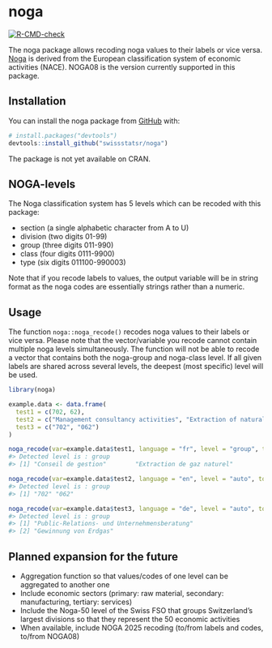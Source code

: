 
<!-- README.md is generated from README.Rmd. Please edit that file -->

# noga

<!-- badges: start -->

[![R-CMD-check](https://github.com/SwissStatsR/noga/actions/workflows/R-CMD-check.yaml/badge.svg)](https://github.com/SwissStatsR/noga/actions/workflows/R-CMD-check.yaml)
<!-- badges: end -->

The noga package allows recoding noga values to their labels or vice
versa.
[Noga](https://www.bfs.admin.ch/bfs/en/home/statistics/industry-services/nomenclatures/noga.html)
is derived from the European classification system of economic
activities (NACE). NOGA08 is the version currently supported in this
package.

## Installation

You can install the noga package from [GitHub](https://github.com/)
with:

``` r
# install.packages("devtools")
devtools::install_github("swissstatsr/noga")
```

The package is not yet available on CRAN.

## NOGA-levels

The Noga classification system has 5 levels which can be recoded with
this package:

- section (a single alphabetic character from A to U)
- division (two digits 01-99)
- group (three digits 011-990)
- class (four digits 0111-9900)
- type (six digits 011100-990003)

Note that if you recode labels to values, the output variable will be in
string format as the noga codes are essentially strings rather than a
numeric.

## Usage

The function `noga::noga_recode()` recodes noga values to their labels
or vice versa. Please note that the vector/variable you recode cannot
contain multiple noga levels simultaneously. The function will not be
able to recode a vector that contains both the noga-group and noga-class
level. If all given labels are shared across several levels, the deepest
(most specific) level will be used.

``` r
library(noga)

example.data <- data.frame(
  test1 = c(702, 62),
  test2 = c("Management consultancy activities", "Extraction of natural gas"),
  test3 = c("702", "062")
)

noga_recode(var=example.data$test1, language = "fr", level = "group", to = "auto")
#> Detected level is : group
#> [1] "Conseil de gestion"        "Extraction de gaz naturel"
```

``` r
noga_recode(var=example.data$test2, language = "en", level = "auto", to = "values")
#> Detected level is : group
#> [1] "702" "062"
```

``` r
noga_recode(var=example.data$test3, language = "de", level = "auto", to = "auto")
#> Detected level is : group
#> [1] "Public-Relations- und Unternehmensberatung"
#> [2] "Gewinnung von Erdgas"
```

## Planned expansion for the future

- Aggregation function so that values/codes of one level can be
  aggregated to another one
- Include economic sectors (primary: raw material, secondary:
  manufacturing, tertiary: services)
- Include the Noga-50 level of the Swiss FSO that groups Switzerland’s
  largest divisions so that they represent the 50 economic activities
- When available, include NOGA 2025 recoding (to/from labels and codes,
  to/from NOGA08)
